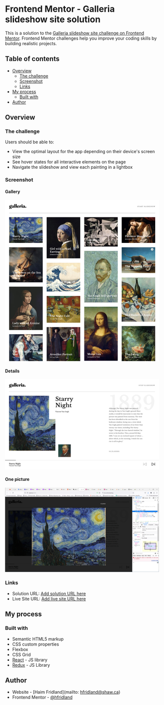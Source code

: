# Frontend Mentor - Galleria slideshow site solution

This is a solution to the [Galleria slideshow site challenge on Frontend Mentor](https://www.frontendmentor.io/challenges/galleria-slideshow-site-tEA4pwsa6). Frontend Mentor challenges help you improve your coding skills by building realistic projects.

## Table of contents

- [Overview](#overview)
  - [The challenge](#the-challenge)
  - [Screenshot](#screenshot)
  - [Links](#links)
- [My process](#my-process)
  - [Built with](#built-with)
- [Author](#author)

## Overview

### The challenge

Users should be able to:

- View the optimal layout for the app depending on their device's screen size
- See hover states for all interactive elements on the page
- Navigate the slideshow and view each painting in a lightbox

### Screenshot
#### Gallery
![Gallery](./screenshots/gallery.png)
#### Details
![Details](./screenshots/details.png)
#### One picture
![One picture](./screenshots/picture.png)

### Links

- Solution URL: [Add solution URL here](https://your-solution-url.com)
- Live Site URL: [Add live site URL here](https://your-live-site-url.com)

## My process

### Built with

- Semantic HTML5 markup
- CSS custom properties
- Flexbox
- CSS Grid
- [React](https://reactjs.org/) - JS library
- [Redux](https://redux.js.org/) - JS Library



## Author

- Website - [Haim Fridland](mailto: hfridland@shaw.ca)
- Frontend Mentor - [@hfridland](https://www.frontendmentor.io/profile/hfridland)
